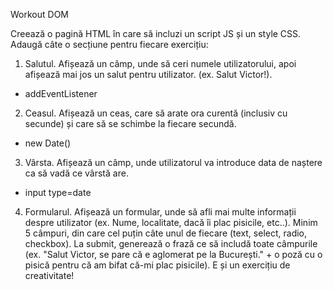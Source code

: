 Workout DOM

Creează o pagină HTML în care să incluzi un script JS și un style CSS. Adaugă câte o secțiune pentru fiecare exercițiu:

1. Salutul. Afișează un câmp, unde să ceri numele utilizatorului, apoi afișează mai jos un salut pentru utilizator. (ex. Salut Victor!).
- addEventListener

2. Ceasul. Afișează un ceas, care să arate ora curentă (inclusiv cu secunde) și care să se schimbe la fiecare secundă.
- new Date()

3. Vârsta. Afișează un câmp, unde utilizatorul va introduce data de naștere ca să vadă ce vârstă are.
- input type=date

4. Formularul. Afișează un formular, unde să afli mai multe informații despre utilizator (ex. Nume, localitate, dacă îi plac pisicile, etc..). Minim 5 câmpuri, din care cel puțin câte unul de fiecare (text, select, radio, checkbox). La submit, generează o frază ce să includă toate câmpurile (ex. "Salut Victor, se pare că e aglomerat pe la București." + o poză cu o pisică pentru că am bifat că-mi plac pisicile). E și un exercițiu de creativitate!